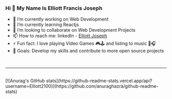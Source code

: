 ### Hi 👋 My Name Is Elliott Francis Joseph 

- 🔭 I’m currently working on Web Development
- 🌱 I’m currently learning Reactjs
- 👯 I’m looking to collaborate on Web Development Projects
- 📫 How to reach me: linkedIn - [Elliott Joseph](https://www.linkedin.com/in/elliott-joseph-6436411ab/)
- ⚡ Fun fact: I love playing Video Games 🎮🕹 and listing to music 🎵🎧
- 🥅 Goals: Develop my skills and contribute to more open source projects
<br>
<hr>
<br>
<!-- <img align="left" alt="Visual Studio Code" width="26px" />
<img align="left" alt="Visual Studio Code" width="26px"/>
<img align="left" alt="Visual Studio Code" width="26px"/>
<img align="left" alt="Visual Studio Code" width="26px"/>
<img align="left" alt="Visual Studio Code" width="26px"/> -->
<!-- <br>
<hr>
<br> -->
[![Anurag's GitHub stats](https://github-readme-stats.vercel.app/api?username=Elliott2100)](https://github.com/anuraghazra/github-readme-stats)
